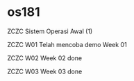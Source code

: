 # os181
ZCZC Sistem Operasi Awal (1)

ZCZC W01 Telah mencoba demo Week 01

ZCZC W02 Week 02 done

ZCZC W03 Week 03 done
